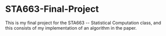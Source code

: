 # STA663-Final-Project
This is my final project for the STA663 -- Statistical Computation class, and this consists of my implementation of an algorithm in the paper.
